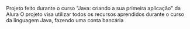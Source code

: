 Projeto feito durante o curso "Java: criando a sua primeira aplicação" da Alura
O projeto visa utilizar todos os recursos aprendidos durante o curso da linguagem Java, fazendo uma conta bancária 
